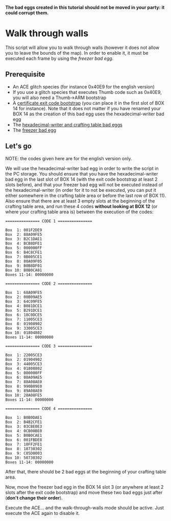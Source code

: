 **The bad eggs created in this tutorial should not be moved in your party: it could corrupt them.**

# Walk through walls

This script will allow you to walk through walls (however it does not allow you to
leave the bounds of the map). In order to enable it, it must be executed each frame by using the *freezer bad egg*.

## Prerequisite

- An ACE glitch species (for instance 0x40E9 for the english version)
- If you use a glitch species that executes Thumb code such as 0x40E9, you will also need a Thumb->ARM bootstrap
- A [certificate exit code bootstrap](exit-code.md) (you can place it in the first slot of BOX 14 for instance). Note that it does not matter if you have renamed your BOX 14 as the creation of this bad egg uses the hexadecimal-writer bad egg
- The [hexadecimal-writer and crafting table bad eggs](hex-writer.md)
- The [freezer bad egg](freezer.md)

## Let's go

NOTE: the codes given here are for the english version only.

We will use the hexadecimal-writer bad egg in order to write the script in the PC storage.
You should ensure that you have the hexadecimal-writer bad egg in the last slot of BOX 14 (with the exit code bootstrap at least 2 slots before), and that your freezer bad egg will not be executed instead of the hexadecimal-writer (in order for it to not be executed, you can put it either somewhere in the crafting table area or before the last row of BOX 11). Also ensure that there are at least 3 empty slots at the beginning of the crafting table area, and run these 4 codes **without looking at BOX 12** (or where your crafting table area is) between the execution of the codes:

```
=============== CODE 1 ===============

Box  1: 001F2DE9
Box  2: 88A09FE5
Box  3: B2C1DAE1
Box  4: BCB8DFE1
Box  5: 000000FF
Box  6: B4C8CFE1
Box  7: 0B005CE1
Box  8: 80A09F05
Box  9: B0B8DF01
Box 10: B0B0CA01
Boxes 11-14: 00000000

=============== CODE 2 ===============

Box  1: 68A09FE5
Box  2: 00B09AE5
Box  3: 64C09FE5
Box  4: B081DCE1
Box  5: B291DCE1
Box  6: 18C0DCE5
Box  7: 11005CE3
Box  8: 01908902
Box  9: 33005CE3
Box 10: 01804802
Boxes 11-14: 00000000

=============== CODE 3 ===============

Box  1: 22005CE3
Box  2: 01904902
Box  3: 44005CE3
Box  4: 01808802
Box  5: 000000FF
Box  6: 08A09AE5
Box  7: 88A08AE0
Box  8: 990B09E0
Box  9: 89A08AE0
Box 10: 28A08FE5
Boxes 11-14: 00000000

=============== CODE 4 ===============

Box  1: B0B0DAE1
Box  2: B4B2CFE1
Box  3: 03CBE0E3
Box  4: 0CB00BE0
Box  5: B0B0CAE1
Box  6: 001FBDE8
Box  7: 10FF2FE1
Box  8: 18730302
Box  9: C05D0003
Box 10: 50730302
Boxes 11-14: 00000000
```

After that, there should be 2 bad eggs at the beginning of your crafting table area.

Now, move the freezer bad egg in the BOX 14 slot 3 (or anywhere at least 2 slots after the exit code bootstrap) and move these two bad eggs just after (**don't change their order**).

Execute the ACE... and the walk-through-walls mode should be active. Just execute the ACE again to disable it.
